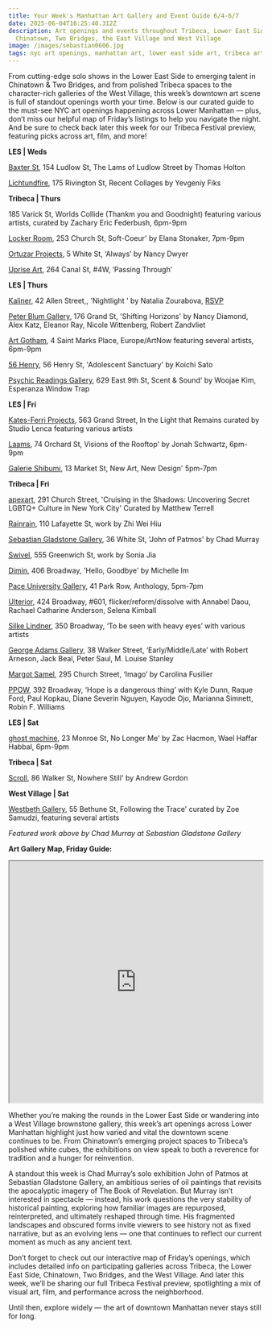 ```yaml
---
title: Your Week's Manhattan Art Gallery and Event Guide 6/4-6/7
date: 2025-06-04T16:25:40.312Z
description: Art openings and events throughout Tribeca, Lower East Side,
  Chinatown, Two Bridges, the East Village and West Village
image: /images/sebastian0606.jpg
tags: nyc art openings, manhattan art, lower east side art, tribeca art
---
```

From cutting-edge solo shows in the Lower East Side to emerging talent in Chinatown & Two Bridges, and from polished Tribeca spaces to the character-rich galleries of the West Village, this week’s downtown art scene is full of standout openings worth your time. Below is our curated guide to the must-see NYC art openings happening across Lower Manhattan — plus, don’t miss our helpful map of Friday’s listings to help you navigate the night. And be sure to check back later this week for our Tribeca Festival preview, featuring picks across art, film, and more!

**L﻿ES | Weds**

[Baxter St](https://www.instagram.com/baxterstccny), 154 Ludlow St, The Lams of Ludlow Street by Thomas Holton

[Lichtundfire](https://www.lichtundfire.com/), 175 Rivington St, Recent Collages by Yevgeniy Fiks

**Tribeca | Thurs**

185 Varick St, Worlds Collide (Thankm you and Goodnight) featuring various artists, curated by Zachary Eric Federbush, 6pm-9pm

[Locker Room](https://www.instagram.com/thelockerroomnyc), 253 Church St, Soft-Coeur' by Elana Stonaker, 7pm-9pm

[Ortuzar Projects](https://www.ortuzar.com/exhibitions/nancy-dwyer), 5 White St, ‘Always’ by Nancy Dwyer

[Uprise Art](https://www.instagram.com/uprisenyc/#), 264 Canal St, #4W, ‘Passing Through’

**L﻿ES | Thurs**

[Kaliner](https://kalinergallery.com/), 42 Allen Street,, 'Nightlight ' by Natalia Zourabova, [RSVP](https://www.eventbrite.com/e/opening-reception-for-nightlight-tickets-1369116346849?aff=oddtdtcreator&utm-source=cp&utm-campaign=social&utm-content=attendeeshare&utm-medium=discovery&utm-term=listing)

[Peter Blum Gallery](https://www.peterblumgallery.com/exhibitions), 176 Grand St, 'Shifting Horizons' by Nancy Diamond, Alex Katz, Eleanor Ray, Nicole Wittenberg, Robert Zandvliet

[Art Gotham](https://www.instagram.com/artgotham), 4 Saint Marks Place, Europe/ArtNow featuring several artists, 6pm-9pm

[56 Henry](https://56henry.nyc/exhibitions/adolescent-sanctuary), 56 Henry St, 'Adolescent Sanctuary' by Koichi Sato

[Psychic Readings Gallery](https://www.psychicreadingsgallery.com/), 629 East 9th St, Scent & Sound' by Woojae Kim, Esperanza Window Trap

**L﻿ES | Fri**

[Kates-Ferri Projects](https://www.katesferriprojects.com/), 563 Grand Street, In the Light that Remains curated by Studio Lenca featuring various artists

[Laams](https:/www.instagram.cmo/laams.nyc), 74 Orchard St, Visions of the Rooftop' by Jonah Schwartz, 6pm-9pm

[Galerie Shibumi](https://www.instagram.com/galerie.shibumi), 13 Market St, New Art, New Design' 5pm-7pm

**T﻿ribeca | Fri**

[apexart](https://apexart.org/terrell2.php), 291 Church Street, 'Cruising in the Shadows: Uncovering Secret LGBTQ+ Culture in New York City' Curated by Matthew Terrell

[Rainrain](https://www.rainraingallery.com/about), 110 Lafayette St, work by Zhi Wei Hiu

[Sebastian Gladstone Gallery](https://sebastiangladstone.com/exhibitions/71-chad-murray-john-of-patmos-new-york/), 36 White St, 'John of Patmos' by Chad Murray

[Swivel](https://www.swivelgallery.com/), 555 Greenwich St, work by Sonia Jia

[Dimin](https://www.dimin.nyc/exhibitions/30-michelle-im-hello-goodbye/press_release_text/), 406 Broadway, 'Hello, Goodbye' by Michelle Im

[Pace University Gallery](https://www.pace.edu/dyson/life-dyson/art-gallery), 41 Park Row, Anthology, 5pm-7pm

[Ulterior](http://www.ulteriorgallery.com/), 424 Broadway, #601, flicker/reform/dissolve with Annabel Daou, Rachael Catharine Anderson, Selena Kimball

[Silke Lindner](https://www.instagram.com/silkelindner.nyc/#), 350 Broadway, ‘To be seen with heavy eyes’ with various artists

[George Adams Gallery](https://georgeadamsgallery.com/exhibitions/early-middle-late), 38 Walker Street, ‘Early/Middle/Late’ with Robert Arneson, Jack Beal, Peter Saul, M. Louise Stanley

[Margot Samel](https://www.margotsamel.com/exhibition/imago/), 295 Church Street, ‘Imago’ by Carolina Fusilier

[P﻿POW](https://www.ppowgallery.com/exhibitions/hope-is-a-dangerous-thing), 392 Broadway, ‘Hope is a dangerous thing’ with Kyle Dunn, Raque Ford, Paul Kopkau, Diane Severin Nguyen, Kayode Ojo, Marianna Simnett, Robin F. Williams

**L﻿ES  | Sat**

[ghost machine](https://www.ghostmachine.nyc), 23 Monroe St, No Longer Me' by Zac Hacmon, Wael Haffar Habbal, 6pm-9pm

**T﻿ribeca | Sat**

[Scroll](https://www.instagram.com/scroll.nyc), 86 Walker St, Nowhere Still' by Andrew Gordon

**West Village | Sat**

[Westbeth Gallery](https://westbeth.org/event/rutgers-in-new-york-following-the-trace/), 55 Bethune St, Following the Trace' curated by Zoe Samudzi, featuring several artists

*F﻿eatured work above by Chad Murray at Sebastian Gladstone Gallery*

**Art Gallery Map, Friday Guide:** 

<iframe src="https://www.google.com/maps/d/u/1/embed?mid=1qBg-ToEX-E8a5FHDy2Bzty4hm0BE-rg&ehbc=2E312F" width="100%" height="480"></iframe>

Whether you’re making the rounds in the Lower East Side or wandering into a West Village brownstone gallery, this week’s art openings across Lower Manhattan highlight just how varied and vital the downtown scene continues to be. From Chinatown’s emerging project spaces to Tribeca’s polished white cubes, the exhibitions on view speak to both a reverence for tradition and a hunger for reinvention.

A standout this week is Chad Murray’s solo exhibition John of Patmos at Sebastian Gladstone Gallery, an ambitious series of oil paintings that revisits the apocalyptic imagery of The Book of Revelation. But Murray isn’t interested in spectacle — instead, his work questions the very stability of historical painting, exploring how familiar images are repurposed, reinterpreted, and ultimately reshaped through time. His fragmented landscapes and obscured forms invite viewers to see history not as fixed narrative, but as an evolving lens — one that continues to reflect our current moment as much as any ancient text.

Don’t forget to check out our interactive map of Friday’s openings, which includes detailed info on participating galleries across Tribeca, the Lower East Side, Chinatown, Two Bridges, and the West Village. And later this week, we’ll be sharing our full Tribeca Festival preview, spotlighting a mix of visual art, film, and performance across the neighborhood.

Until then, explore widely — the art of downtown Manhattan never stays still for long.